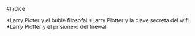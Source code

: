 #Indice

*Larry Ploter y el buble filosofal
*Larry Plotter y la clave secreta del wifi
*Larry Plotter y el prisionero del firewall

